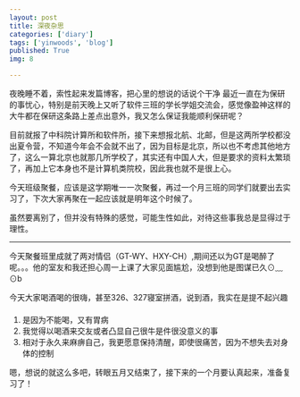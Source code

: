 ```yaml
---
layout: post
title: 深夜杂思
categories: ['diary']
tags: ['yinwoods', 'blog']
published: True
img: 8

---
```


夜晚睡不着，索性起来发篇博客，把心里的想说的话说个干净
最近一直在为保研的事忧心，特别是前天晚上又听了软件三班的学长学姐交流会，感觉像盈神这样的大牛都在保研这条路上差点出意外，我又怎么保证我能顺利保研呢？

目前就报了中科院计算所和软件所，接下来想报北航、北邮，但是这两所学校都没出夏令营，不知道今年会不会就不出了，因为目标是北京，所以也不考虑其他地方了，这么一算北京也就那几所学校了，其实还有中国人大，但是要求的资料太繁琐了，再加上它本身也不是计算机类院校，因此我也就不是很上心。

今天班级聚餐，应该是这学期唯一一次聚餐，再过一个月三班的同学们就要出去实习了，下次大家再聚在一起应该就是明年这个时候了。

虽然要离别了，但并没有特殊的感觉，可能生性如此，对待这些事我总是显得过于理性。

---

今天聚餐班里成就了两对情侣（GT-WY、HXY-CH）,期间还以为GT是喝醉了呢。。。他的室友和我还担心周一上课了大家见面尴尬，没想到他是图谋已久⊙﹏⊙b

今天大家喝酒喝的很嗨，甚至326、327寝室拼酒，说到酒，我实在是提不起兴趣

####

1. 是因为不能喝，又有胃病
2. 我觉得以喝酒来交友或者凸显自己很牛是件很没意义的事
3. 相对于永久来麻痹自己，我更愿意保持清醒，即使很痛苦，因为不想失去对身体的控制

嗯，想说的就这么多吧，转眼五月又结束了，接下来的一个月要认真起来，准备复习了！
